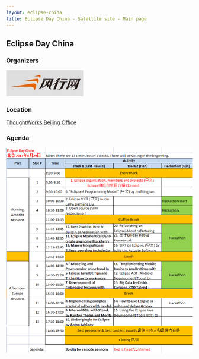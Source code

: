 ```yaml
---
layout: eclipse-china
title: Eclipse Day China - Satellite site - Main page
---
```


## Eclipse Day China

### Organizers

![Funshion-logo-1.jpg](../Pictures/Funshion-logo-1.jpg)

### Location

[ThoughtWorks Beijing Office](/Day/Location/ThoughtWorksOffice)

### Agenda

![Agenda-01.PNG](Agenda-01.PNG)